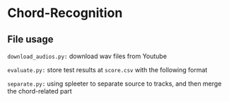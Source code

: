 # Chord-Recognition

## File usage
<code>download_audios.py:</code> download wav files from Youtube

<code>evaluate.py:</code> store test results at <code>score.csv</code> with the following format

<code>separate.py:</code> using spleeter to separate source to tracks, and then merge the chord-related part

